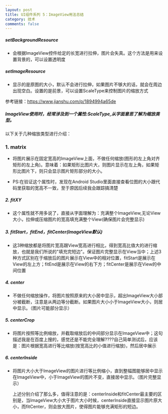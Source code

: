```yaml
---
layout: post
title: UI组件系列 5：ImageView用法总结
category: 技术
comments: false
---
```


##### setBackgroundResource

* 会根据ImageView控件给定的长宽进行拉伸，图片会失真。这个方法是用来设置背景的，可以设置透明度

##### setImageResource
* 显示的是原图的大小，默认不会进行拉伸，如果图片不够大的话，就会在周边出现空白。设置的是前景，可以设置ScaleType来控制图片的缩放方式

参考链接：<https://www.jianshu.com/p/1894994a65de>




##### ImageView使用时，经常涉及到一个属性:ScaleType,从字面意思了解为缩放类型。

以下关于几种缩放类型进行介绍：

### 1. matrix
* 将图片展示在固定宽高的ImageView上面，不做任何缩放(图形的左上角对齐矩形的左上角)。意味着：如果矩形比图片大，则图片显示在左上角，如果矩形比图片下，则只会显示图片矩形部分的大小。

* PS:在验证这个属性时，发现在Android Studio里面直接查看位图的大小跟代码里获取的宽高不一致，至于原因后续我会跟踪搞清楚

##### 2. fitXY

* 这个属性就不用多说了，直接从字面理解为：充满整个ImageView,无论View大小，拉伸或压缩图片的宽高填充满整个View(确保图片会完整显示)

##### 3. fitStart，fitEnd，fitCenter(ImageView默认)
* 这3种缩放都是将图片宽高跟View宽高进行相比，得到宽高比值大的进行缩放，也就是我们所说的"填充完短边"。保证图片完整显示在View当中；上述3种方式区别在于缩放后的图片展示在View中的相对位置，fitStart是展示在View的左上方；fitEnd是展示在View的右下方；fitCenter是展示在View的中间位置

##### 4. center 
* 不做任何缩放操作，将图片按照原来的大小居中显示，超出ImageView大小部分被截断，注意是从两边等分截断。如果图片大小小于ImageView大小，则居中显示。（图片可能部分显示）
	
##### 5. centerCrop
* 将图片按照等比例缩放，并截取缩放后的中间部分显示在ImageView中；这句描述我是在百度上搜的，感觉还是不能完全理解????自己简单测试后，应该是：图片根据宽高进行等比缩放(按宽高比的小值进行缩放)，然后居中展示
	
##### 6. centerInside
* 将图片大小大于ImageView的图片进行等比例缩小，直到整幅图能够居中显示在ImageView中，小于ImageView的图片不变，直接居中显示。（图片完整显示）


	上述分别介绍了那么多，值得注意的是：centerInside和fitCenter最主要的区别是，当ImageView大小大于图片大小时候，centerInside直接显示图片原大小，而fitCenter，则会放大图片，使得图片能够充满矩形的短边。

	

